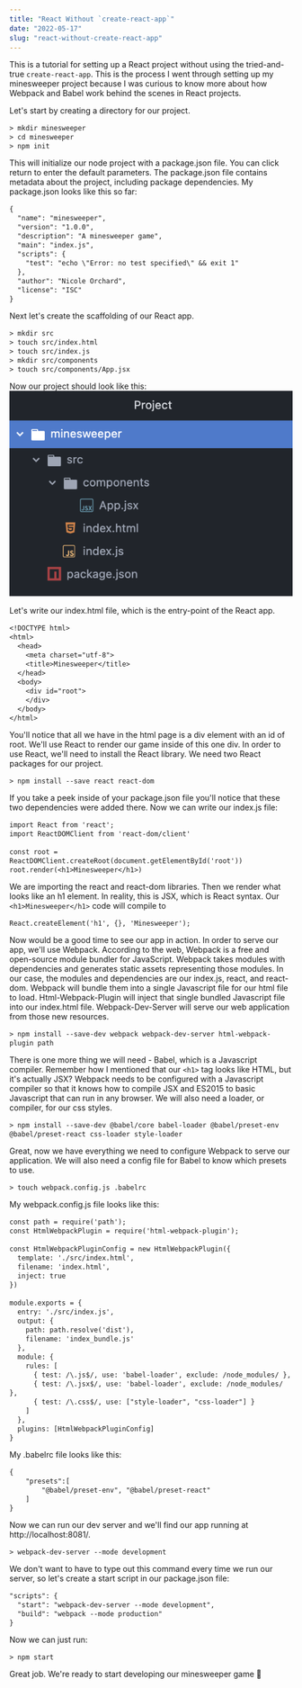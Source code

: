 ```yaml
---
title: "React Without `create-react-app`"
date: "2022-05-17"
slug: "react-without-create-react-app"
---
```


This is a tutorial for setting up a React project without using the tried-and-true `create-react-app`. This is the process I went through setting up my minesweeper project because I was curious to know more about how Webpack and Babel work behind the scenes in React projects.

Let's start by creating a directory for our project.

```
> mkdir minesweeper
> cd minesweeper
> npm init
```

This will initialize our node project with a package.json file. You can click return to enter the default parameters. The package.json file contains metadata about the project, including package dependencies. My package.json looks like this so far:

```
{
  "name": "minesweeper",
  "version": "1.0.0",
  "description": "A minesweeper game",
  "main": "index.js",
  "scripts": {
    "test": "echo \"Error: no test specified\" && exit 1"
  },
  "author": "Nicole Orchard",
  "license": "ISC"
}
```

Next let's create the scaffolding of our React app.

```
> mkdir src
> touch src/index.html
> touch src/index.js
> mkdir src/components
> touch src/components/App.jsx
```

Now our project should look like this:
![React scaffold](../images/react-scaffold.png)

Let's write our index.html file, which is the entry-point of the React app.

```
<!DOCTYPE html>
<html>
  <head>
    <meta charset="utf-8">
    <title>Minesweeper</title>
  </head>
  <body>
    <div id="root">
    </div>
  </body>
</html>
```

You'll notice that all we have in the html page is a div element with an id of root. We'll use React to render our game inside of this one div. In order to use React, we'll need to install the React library. We need two React packages for our project.

```
> npm install --save react react-dom
```

If you take a peek inside of your package.json file you'll notice that these two dependencies were added there. Now we can write our index.js file:

```
import React from 'react';
import ReactDOMClient from 'react-dom/client'

const root = ReactDOMClient.createRoot(document.getElementById('root'))
root.render(<h1>Minesweeper</h1>)
```

We are importing the react and react-dom libraries. Then we render what looks like an h1 element. In reality, this is JSX, which is React syntax. Our `<h1>Minesweeper</h1>` code will compile to

```
React.createElement('h1', {}, 'Minesweeper');
```

Now would be a good time to see our app in action. In order to serve our app, we'll use Webpack. According to the web, Webpack is a free and open-source module bundler for JavaScript. Webpack takes modules with dependencies and generates static assets representing those modules. In our case, the modules and dependencies are our index.js, react, and react-dom. Webpack will bundle them into a single Javascript file for our html file to load. Html-Webpack-Plugin will inject that single bundled Javascript file into our index.html file. Webpack-Dev-Server will serve our web application from those new resources.

```
> npm install --save-dev webpack webpack-dev-server html-webpack-plugin path
```

There is one more thing we will need - Babel, which is a Javascript compiler. Remember how I mentioned that our `<h1>` tag looks like HTML, but it's actually JSX? Webpack needs to be configured with a Javascript compiler so that it knows how to compile JSX and ES2015 to basic Javascript that can run in any browser. We will also need a loader, or compiler, for our css styles.

```
> npm install --save-dev @babel/core babel-loader @babel/preset-env @babel/preset-react css-loader style-loader
```

Great, now we have everything we need to configure Webpack to serve our application. We will also need a config file for Babel to know which presets to use.

```
> touch webpack.config.js .babelrc
```

My webpack.config.js file looks like this:

```
const path = require('path');
const HtmlWebpackPlugin = require('html-webpack-plugin');

const HtmlWebpackPluginConfig = new HtmlWebpackPlugin({
  template: './src/index.html',
  filename: 'index.html',
  inject: true
})

module.exports = {
  entry: './src/index.js',
  output: {
    path: path.resolve('dist'),
    filename: 'index_bundle.js'
  },
  module: {
    rules: [
      { test: /\.js$/, use: 'babel-loader', exclude: /node_modules/ },
      { test: /\.jsx$/, use: 'babel-loader', exclude: /node_modules/ },
      { test: /\.css$/, use: ["style-loader", "css-loader"] }
    ]
  },
  plugins: [HtmlWebpackPluginConfig]
}
```

My .babelrc file looks like this:

```
{
    "presets":[
        "@babel/preset-env", "@babel/preset-react"
    ]
}
```

Now we can run our dev server and we'll find our app running at http://localhost:8081/.

```
> webpack-dev-server --mode development
```

We don't want to have to type out this command every time we run our server, so let's create a start script in our package.json file:

```
"scripts": {
  "start": "webpack-dev-server --mode development",
  "build": "webpack --mode production"
}
```

Now we can just run:

```
> npm start
```

Great job. We're ready to start developing our minesweeper game 🎉
